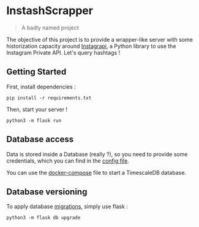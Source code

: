 # InstashScrapper

> A badly named project

The objective of this project is to provide a wrapper-like server
with some historization capacity around [Instagrapi](https://pypi.org/project/instagrapi/), a Python library 
to use the Instagram Private API. Let's query hashtags !

## Getting Started

First, install dependencies :
```shell
pip install -r requirements.txt
```

Then, start your server !

```shell
python3 -m flask run
```

## Database access

Data is stored inside a Database (really ?), so you need to
provide some credentials, which you can find in the [config file](src/resources/config-local.toml).

You can use the [docker-compose](dep/docker-compose.yml) file to start a TimescaleDB database.

## Database versioning

To apply database [migrations](migrations/versions), simply use flask :
```shell
python3 -m flask db upgrade
```